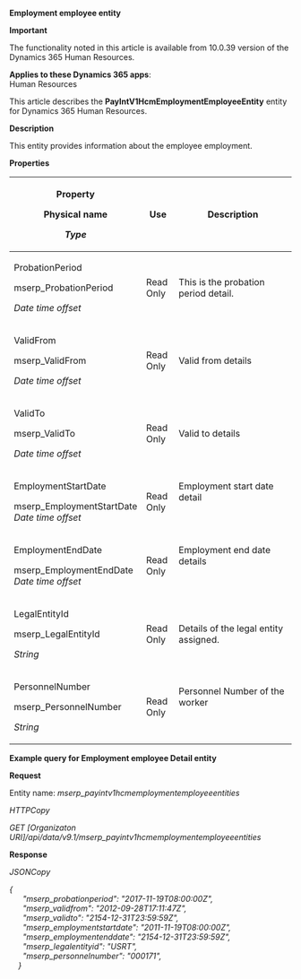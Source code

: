 **Employment employee entity**

**Important**

The functionality noted in this article is available from 10.0.39
version of the Dynamics 365 Human Resources.

**Applies to these Dynamics 365 apps**:  
Human Resources

This article describes the **PayIntV1HcmEmploymentEmployeeEntity**
entity for Dynamics 365 Human Resources.

**Description**

This entity provides information about the employee employment.

**Properties**

<table>
<colgroup>
<col style="width: 31%" />
<col style="width: 12%" />
<col style="width: 55%" />
</colgroup>
<thead>
<tr class="header">
<th><p><strong>Property</strong></p>
<p>Physical name</p>
<p><em>Type</em></p></th>
<th><strong>Use</strong></th>
<th><strong>Description</strong></th>
</tr>
</thead>
<tbody>
<tr class="odd">
<td><p>ProbationPeriod</p>
<p>mserp_ProbationPeriod</p>
<p><em>Date time offset</em></p></td>
<td>Read Only</td>
<td>This is the probation period detail.</td>
</tr>
<tr class="even">
<td><p>ValidFrom</p>
<p>mserp_ValidFrom</p>
<p><em>Date time offset</em></p></td>
<td>Read Only</td>
<td>Valid from details</td>
</tr>
<tr class="odd">
<td><p>ValidTo</p>
<p>mserp_ValidTo</p>
<p><em>Date time offset</em></p></td>
<td>Read Only</td>
<td>Valid to details</td>
</tr>
<tr class="even">
<td><p>EmploymentStartDate</p>
<p>mserp_EmploymentStartDate <em>Date time offset</em></p></td>
<td>Read Only</td>
<td><p>Employment start date detail</p>
<p> </p></td>
</tr>
<tr class="odd">
<td><p>EmploymentEndDate</p>
<p>mserp_EmploymentEndDate <em>Date time offset</em></p></td>
<td>Read Only</td>
<td><p>Employment end date details</p>
<p> </p></td>
</tr>
<tr class="even">
<td><p>LegalEntityId</p>
<p>mserp_LegalEntityId</p>
<p><em>String</em></p></td>
<td>Read Only</td>
<td>Details of the legal entity assigned. </td>
</tr>
<tr class="odd">
<td><p>PersonnelNumber</p>
<p>mserp_PersonnelNumber</p>
<p><em>String</em></p></td>
<td>Read Only</td>
<td><p>Personnel Number of the worker</p>
<p> </p></td>
</tr>
</tbody>
</table>

**Example query for Employment employee Detail entity**

**Request**

Entity name: *mserp_payintv1hcmemploymentemployeeentities*

*HTTPCopy*

*GET \[Organizaton
URI\]/api/data/v9.1/mserp_payintv1hcmemploymentemployeeentities*

**Response**

*JSONCopy*

*{  
      "mserp_probationperiod": "2017-11-19T08:00:00Z",  
      "mserp_validfrom": "2012-09-28T17:11:47Z",  
      "mserp_validto": "2154-12-31T23:59:59Z",  
      "mserp_employmentstartdate": "2011-11-19T08:00:00Z",  
      "mserp_employmentenddate": "2154-12-31T23:59:59Z",  
      "mserp_legalentityid": "USRT",  
      "mserp_personnelnumber": "000171",  
    }*
